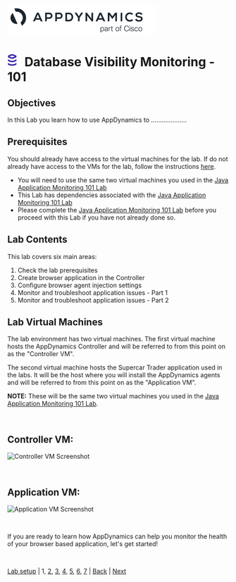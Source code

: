 ![APPD LOGO](./assets/images/appd-logo.png)

![Lab Icon](./assets/images/lab-icon.png) Database Visibility Monitoring - 101
=========================================================================

## Objectives

In this Lab you learn how to use AppDynamics to ....................


## Prerequisites

You should already have access to the virtual machines for the lab.  If do not already have access to the VMs for the lab, follow the instructions [here](../101-00-appd-vm-setup/lab-exercise-01.md).

  
- You will need to use the same two virtual machines you used in the [Java Application Monitoring 101 Lab](../101-01-appd-apm-java/lab-exercise-01.md)
- This Lab has dependencies associated with the [Java Application Monitoring 101 Lab](../101-01-appd-apm-java/lab-exercise-01.md)
- Please complete the [Java Application Monitoring 101 Lab](../101-01-appd-apm-java/lab-exercise-01.md) before you proceed with this Lab if you have not already done so.


## Lab Contents
This lab covers six main areas:

1. Check the lab prerequisites 
2. Create browser application in the Controller
3. Configure browser agent injection settings
4. Monitor and troubleshoot application issues - Part 1
5. Monitor and troubleshoot application issues - Part 2


## Lab Virtual Machines

The lab environment has two virtual machines.  The first virtual machine hosts the AppDynamics Controller and will be referred to from this point on as the "Controller VM".  

The second virtual machine hosts the Supercar Trader application used in the labs.  It will be the host where you will install the AppDynamics agents and will be referred to from this point on as the "Application VM".

**NOTE:** These will be the same two virtual machines you used in the [Java Application Monitoring 101 Lab](../101-01-appd-apm-java/lab-exercise-01.md).

<br>

## Controller VM:
![Controller VM Screenshot](./assets/images/01-controller-vm.png)

<br>

## Application VM:
![Application VM Screenshot](./assets/images/01-application-vm.png)

<br>

If you are ready to learn how AppDynamics can help you monitor the health of your browser based application, let's get started!   

<br>

[Lab setup](../101-00-appd-vm-setup/lab-exercise-01.md) | 1, [2](lab-exercise-02.md), [3](lab-exercise-03.md), [4](lab-exercise-04.md), [5](lab-exercise-05.md), [6](lab-exercise-06.md), [7](lab-exercise-07.md) | [Back](../appd-sandbox-setup-101/lab-exercise-01.md) | [Next](lab-exercise-02.md)
